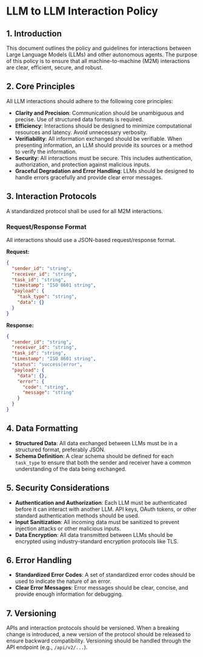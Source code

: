 # LLM to LLM Interaction Policy

## 1. Introduction

This document outlines the policy and guidelines for interactions between Large Language Models (LLMs) and other autonomous agents. The purpose of this policy is to ensure that all machine-to-machine (M2M) interactions are clear, efficient, secure, and robust.

## 2. Core Principles

All LLM interactions should adhere to the following core principles:

*   **Clarity and Precision**: Communication should be unambiguous and precise. Use of structured data formats is required.
*   **Efficiency**: Interactions should be designed to minimize computational resources and latency. Avoid unnecessary verbosity.
*   **Verifiability**: All information exchanged should be verifiable. When presenting information, an LLM should provide its sources or a method to verify the information.
*   **Security**: All interactions must be secure. This includes authentication, authorization, and protection against malicious inputs.
*   **Graceful Degradation and Error Handling**: LLMs should be designed to handle errors gracefully and provide clear error messages.

## 3. Interaction Protocols

A standardized protocol shall be used for all M2M interactions.

### Request/Response Format

All interactions should use a JSON-based request/response format.

**Request:**
```json
{
  "sender_id": "string",
  "receiver_id": "string",
  "task_id": "string",
  "timestamp": "ISO 8601 string",
  "payload": {
    "task_type": "string",
    "data": {}
  }
}
```

**Response:**
```json
{
  "sender_id": "string",
  "receiver_id": "string",
  "task_id": "string",
  "timestamp": "ISO 8601 string",
  "status": "success|error",
  "payload": {
    "data": {},
    "error": {
      "code": "string",
      "message": "string"
    }
  }
}
```

## 4. Data Formatting

*   **Structured Data**: All data exchanged between LLMs must be in a structured format, preferably JSON.
*   **Schema Definition**: A clear schema should be defined for each `task_type` to ensure that both the sender and receiver have a common understanding of the data being exchanged.

## 5. Security Considerations

*   **Authentication and Authorization**: Each LLM must be authenticated before it can interact with another LLM. API keys, OAuth tokens, or other standard authentication methods should be used.
*   **Input Sanitization**: All incoming data must be sanitized to prevent injection attacks or other malicious inputs.
*   **Data Encryption**: All data transmitted between LLMs should be encrypted using industry-standard encryption protocols like TLS.

## 6. Error Handling

*   **Standardized Error Codes**: A set of standardized error codes should be used to indicate the nature of an error.
*   **Clear Error Messages**: Error messages should be clear, concise, and provide enough information for debugging.

## 7. Versioning

APIs and interaction protocols should be versioned. When a breaking change is introduced, a new version of the protocol should be released to ensure backward compatibility. Versioning should be handled through the API endpoint (e.g., `/api/v2/...`).
